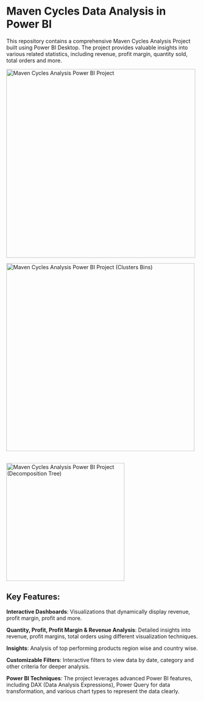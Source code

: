 # Maven Cycles Data Analysis in Power BI
This repository contains a comprehensive Maven Cycles Analysis Project built using Power BI Desktop. The project provides valuable insights into various related statistics, including revenue, profit margin, quantity sold, total orders and more.


<img width="496" alt="Maven Cycles Analysis Power BI Project" src="https://github.com/user-attachments/assets/2c2b3699-129f-4a30-9d72-88d9ffd27dc8" /> <br/>

<img width="494" alt="Maven Cycles Analysis Power BI Project (Clusters   Bins)" src="https://github.com/user-attachments/assets/33848ef1-fd2e-4911-a56c-04c0e5131b34" /> <br/>

<br/>
<img width="310" alt="Maven Cycles Analysis Power BI Project (Decomposition Tree)" src="https://github.com/user-attachments/assets/751ed5bb-0fdc-45b2-86ec-700125c0fcd0" />

## Key Features:
**Interactive Dashboards**: Visualizations that dynamically display revenue, profit margin, profit and more.

**Quantity, Profit, Profit Margin & Revenue Analysis**: Detailed insights into revenue, profit margins, total orders using different visualization techniques.

**Insights**: Analysis of top performing products region wise and country wise.

**Customizable Filters**: Interactive filters to view data by date, category and other criteria for deeper analysis.

**Power BI Techniques**: The project leverages advanced Power BI features, including DAX (Data Analysis Expressions), Power Query for data transformation, and various chart types to represent the data clearly.
